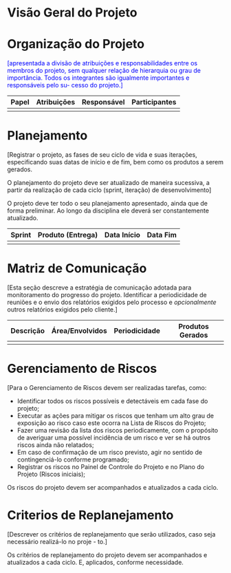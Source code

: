 # Visão Geral do Projeto

# Organização do Projeto
<span style="color:blue">
[apresentada a divisão de atribuições e responsabilidades entre os membros do projeto, sem qualquer relação
de hierarquia ou grau de importância. Todos os integrantes são igualmente importantes e responsáveis pelo su-
cesso do projeto.]

| Papel | Atribuições | Responsável | Participantes |
|-------|-------------|-------------|---------------|
|       |             |             |               |
</span>

# Planejamento
[Registrar o projeto, as fases de seu ciclo de vida e suas iterações, especificando suas datas de início e de fim,
bem como os produtos a serem gerados.

O planejamento do projeto deve ser atualizado de maneira sucessiva, a partir da realização de cada ciclo
(sprint, iteração) de desenvolvimento]

O projeto deve ter todo o seu planejamento apresentado, ainda que de forma preliminar. Ao longo da disciplina
ele deverá ser constantemente atualizado.

| Sprint | Produto (Entrega) | Data Início | Data Fim |
|--------|-------------------|-------------|----------|
|        |                   |             |          |

# Matriz de Comunicação
[Esta seção descreve a estratégia de comunicação adotada para monitoramento do progresso do projeto.
Identificar a periodicidade de reuniões e o envio dos relatórios exigidos pelo processo e _opcionalmente_ outros
relatórios exigidos pelo cliente.]

| Descrição | Área/Envolvidos | Periodicidade | Produtos Gerados |
|--------|-------------------|-------------|----------|
|        |                   |             |          |

# Gerenciamento de Riscos
[Para o Gerenciamento de Riscos devem ser realizadas tarefas, como:
- Identificar todos os riscos possíveis e detectáveis em cada fase do projeto;
- Executar as ações para mitigar os riscos que tenham um alto grau de exposição ao risco caso este ocorra na Lista de Riscos do Projeto;
- Fazer uma revisão da lista dos riscos periodicamente, com o propósito de averiguar uma possível incidência de um risco e ver se há outros riscos ainda não relatados;
- Em caso de confirmação de um risco previsto, agir no sentido de contingenciá-lo conforme programado;
- Registrar os riscos no Painel de Controle do Projeto e no Plano do Projeto (Riscos iniciais);

Os riscos do projeto devem ser acompanhados e atualizados a cada ciclo.


# Criterios de Replanejamento
[Descrever os critérios de replanejamento que serão utilizados, caso seja necessário realizá-lo no proje -
to.]

Os critérios de replanejamento do projeto devem ser acompanhados e atualizados a cada ciclo. E, aplicados, conforme necessidade.